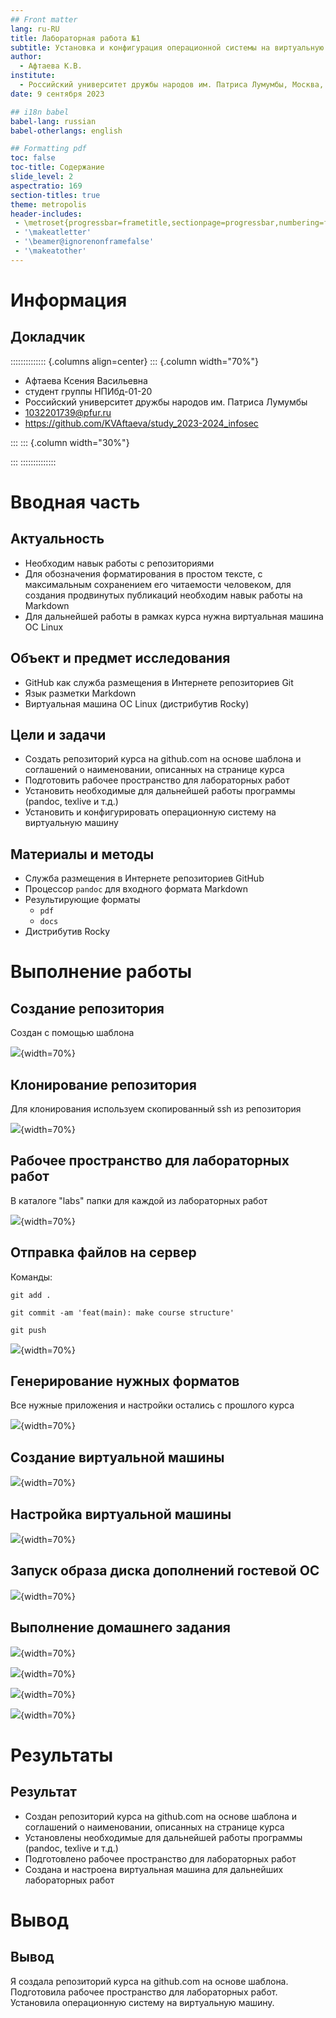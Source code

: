 ```yaml
---
## Front matter
lang: ru-RU
title: Лабораторная работа №1
subtitle: Установка и конфигурация операционной системы на виртуальную машину
author:
  - Афтаева К.В.
institute:
  - Российский университет дружбы народов им. Патриса Лумумбы, Москва, Россия
date: 9 сентября 2023

## i18n babel
babel-lang: russian
babel-otherlangs: english

## Formatting pdf
toc: false
toc-title: Содержание
slide_level: 2
aspectratio: 169
section-titles: true
theme: metropolis
header-includes:
 - \metroset{progressbar=frametitle,sectionpage=progressbar,numbering=fraction}
 - '\makeatletter'
 - '\beamer@ignorenonframefalse'
 - '\makeatother'
---
```


# Информация

## Докладчик

:::::::::::::: {.columns align=center}
::: {.column width="70%"}

  * Афтаева Ксения Васильевна
  * студент группы НПИбд-01-20
  * Российский университет дружбы народов им. Патриса Лумумбы 
  * [1032201739@pfur.ru](mailto:1032201739@pfur.ru)
  * <https://github.com/KVAftaeva/study_2023-2024_infosec>

:::
::: {.column width="30%"}

:::
::::::::::::::

# Вводная часть

## Актуальность

- Необходим навык работы с репозиториями
- Для обозначения форматирования в простом тексте, с максимальным сохранением его читаемости человеком, для создания продвинутых публикаций необходим навык работы на Markdown
- Для дальнейшей работы в рамках курса нужна виртуальная машина ОС Linux

## Объект и предмет исследования

- GitHub как служба размещения в Интернете репозиториев Git
- Язык разметки Markdown
- Виртуальная машина ОС Linux (дистрибутив Rocky)

## Цели и задачи

- Создать репозиторий курса на github.com на основе шаблона и соглашений о наименовании, описанных на странице курса
- Подготовить рабочее пространство для лабораторных работ
- Установить необходимые для дальнейшей работы программы (pandoc, texlive и т.д.)
- Установить и конфигурировать операционную систему на виртуальную машину 

## Материалы и методы

- Служба размещения в Интернете репозиториев GitHub
- Процессор `pandoc` для входного формата Markdown
- Результирующие форматы
	- `pdf`
	- `docs`
- Дистрибутив Rocky


# Выполнение работы

## Создание репозитория

Создан с помощью шаблона

![](image/3.png){width=70%}

## Клонирование репозитория

Для клонирования используем скопированный ssh из репозитория

![](image/6.png){width=70%}

## Рабочее пространство для лабораторных работ

В каталоге "labs" папки для каждой из лабораторных работ

![](image/7.png){width=70%}

## Отправка файлов на сервер

Команды: 

`git add .` 

`git commit -am 'feat(main): make course structure'` 

`git push`

![](image/10.png){width=70%}

## Генерирование нужных форматов

Все нужные приложения и настройки остались с прошлого курса

![](image/11.png){width=70%}

## Создание виртуальной машины

![](image/14.png){width=70%}

## Настройка виртуальной машины

![](image/15.png){width=70%}

## Запуск образа диска дополнений гостевой ОС

![](image/28.png){width=70%}

## Выполнение домашнего задания

![](image/33.png){width=70%}

![](image/34.png){width=70%}

![](image/35.png){width=70%}

![](image/36.png){width=70%}

# Результаты

## Результат

- Создан репозиторий курса на github.com на основе шаблона и соглашений о наименовании, описанных на странице курса
- Установлены необходимые для дальнейшей работы программы (pandoc, texlive и т.д.)
- Подготовлено рабочее пространство для лабораторных работ
- Создана и настроена виртуальная машина для дальнейших лабораторных работ

# Вывод

## Вывод

Я создала репозиторий курса на github.com на основе шаблона. Подготовила рабочее пространство для лабораторных работ. Установила
операционную систему на виртуальную машину. 
